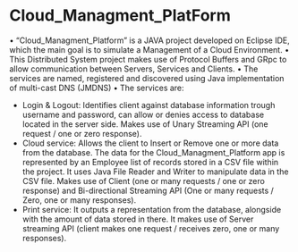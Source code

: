 # Cloud_Managment_PlatForm
 
•	“Cloud_Managment_Platform” is a JAVA project developed on Eclipse IDE, which the main goal is to simulate a Management of a Cloud Environment. 
•	This Distributed System project makes use of Protocol Buffers and GRpc to allow communication between Servers, Services and Clients. 
•	The services are named, registered and discovered using Java implementation of multi-cast DNS (JMDNS)
•	The services are:
 -	Login & Logout: Identifies client against database information trough username and password, can allow or denies access to database located in the server side. Makes use of Unary Streaming API (one request / one or zero response).
 -	Cloud service: Allows the client to Insert or Remove one or more data from the database. The data for the Cloud_Managment_Platform app is represented by an Employee list of records stored in a CSV file within the project. It uses Java File Reader and Writer to manipulate data in the CSV file. Makes use of Client (one or many requests / one or zero response) and Bi-directional Streaming API (One or many requests / Zero, one or many responses).
 -	Print service: It outputs a representation from the database, alongside with the amount of data stored in there. It makes use of Server streaming API (client makes one request / receives zero, one or many responses).

